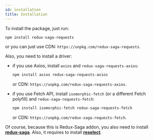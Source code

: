 ```yaml
---
id: installation
title: Installation
---
```


To install the package, just run:

```bash
npm install redux-saga-requests
```

or you can just use CDN: `https://unpkg.com/redux-saga-requests`.

Also, you need to install a driver:

- if you use Axios, install `axios` and `redux-saga-requests-axios`:

  ```bash
  npm install axios redux-saga-requests-axios
  ```

  or CDN: `https://unpkg.com/redux-saga-requests-axios`.
- if you use Fetch API, install `isomorphic-fetch` (or a different Fetch polyfill) and `redux-saga-requests-fetch`:

  ```bash
  npm install isomorphic-fetch redux-saga-requests-fetch
  ```

  or CDN: `https://unpkg.com/redux-saga-requests-fetch`.

Of course, because this is Redux-Saga addon, you also need to install [**redux-saga**](https://redux-saga.js.org/).
Also, it requires to install [**reselect**](https://github.com/reduxjs/reselect).
